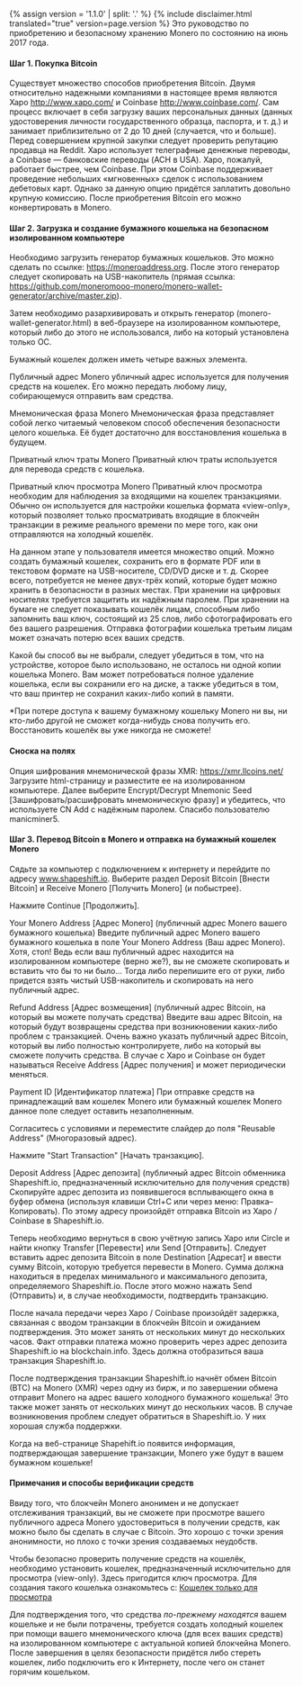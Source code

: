 {% assign version = '1.1.0' | split: '.' %}
{% include disclaimer.html translated="true" version=page.version %}
Это руководство по приобретению и безопасному хранению Monero по состоянию на июнь 2017 года.

#### Шаг 1. Покупка Bitcoin

Существует множество способов приобретения Bitcoin. Двумя относительно надежными компаниями в настоящее время являются Xapo <http://www.xapo.com/> и Coinbase <http://www.coinbase.com/>. Сам процесс включает в себя загрузку ваших персональных данных (данных удостоверения личности государственного образца, паспорта, и т. д.) и занимает приблизительно от 2 до 10 дней (случается, что и больше). Перед совершением крупной закупки следует проверить репутацию продавца на Reddit. Xapo использует телеграфные денежные переводы, а Coinbase — банковские переводы (ACH в USA). Xapo, пожалуй, работает быстрее, чем Coinbase. При этом Coinbase поддерживает проведение небольших «мгновенных» сделок с использованием дебетовых карт. Однако за данную опцию придётся заплатить довольно крупную комиссию. После приобретения Bitcoin его можно конвертировать в Monero.

#### Шаг 2. Загрузка и создание бумажного кошелька на безопасном изолированном компьютере

Необходимо загрузить генератор бумажных кошельков. Это можно сделать по ссылке: https://moneroaddress.org. После этого генератор следует скопировать на USB-накопитель (прямая ссылка: https://github.com/moneromooo-monero/monero-wallet-generator/archive/master.zip).

Затем необходимо разархивировать и открыть генератор (monero-wallet-generator.html) в веб-браузере на изолированном компьютере, который либо до этого не использовался, либо на который установлена только ОС.

Бумажный кошелек должен иметь четыре важных элемента.

Публичный адрес Monero
убличный адрес используется для получения средств на кошелек. Его можно передать любому лицу, собирающемуся отправить вам средства.

Мнемоническая фраза Monero
Мнемоническая фраза представляет собой легко читаемый человеком способ обеспечения безопасности целого кошелька. Её будет достаточно для восстановления кошелька в будущем.

Приватный ключ траты Monero
Приватный ключ траты используется для перевода средств с кошелька.

Приватный ключ просмотра Monero
Приватный ключ просмотра необходим для наблюдения за входящими на кошелек транзакциями. Обычно он используется для настройки кошелька формата «view-only», который позволяет только просматривать входящие в блокчейн транзакции в режиме реального времени по мере того, как они отправляются на холодный кошелёк.

На данном этапе у пользователя имеется множество опций. Можно создать бумажный кошелек, сохранить его в формате PDF или в текстовом формате на USB-носителе, CD/DVD диске и т. д. Скорее всего, потребуется не менее двух-трёх копий, которые будет можно хранить в безопасности в разных местах. При хранении на цифровых носителях требуется защитить их надёжным паролем. При хранении на бумаге не следует показывать кошелёк лицам, способным либо запомнить ваш ключ, состоящий из 25 слов, либо сфотографировать его без вашего разрешения. Отправка фотографии кошелька третьим лицам может означать потерю всех ваших средств.

Какой бы способ вы не выбрали, следует убедиться в том, что на устройстве, которое было использовано, не осталось ни одной копии кошелька Monero. Вам может потребоваться полное удаление кошелька, если вы сохранили его на диске, а также убедиться в том, что ваш принтер не сохранил каких-либо копий в памяти.

*При потере доступа к вашему бумажному кошельку Monero ни вы, ни кто-либо другой не сможет когда-нибудь снова получить его. Восстановить кошелёк вы уже никогда не сможете!

#### Сноска на полях
Опция шифрования мнемонической фразы XMR:
https://xmr.llcoins.net/
Загрузите html-страницу и разместите ее на изолированном компьютере. Далее выберите Encrypt/Decrypt Mnemonic Seed [Зашифровать/расшифровать мнемоническую фразу] и убедитесь, что используете CN Add с надёжным паролем. Спасибо пользователю manicminer5.



#### Шаг 3. Перевод Bitcoin в Monero и отправка на бумажный кошелек Monero

Сядьте за компьютер с подключением к интернету и перейдите по адресу www.shapeshift.io. Выберите раздел Deposit Bitcoin [Внести Bitcoin] и Receive Monero [Получить Monero] (и побыстрее).

Нажмите Continue [Продолжить].

Your Monero Address [Адрес Monero] (публичный адрес Monero вашего бумажного кошелька)
Введите публичный адрес Monero вашего бумажного кошелька в поле Your Monero Address (Ваш адрес Monero). Хотя, стоп! Ведь если ваш публичный адрес находится на изолированном компьютере (верно же?), вы не сможете скопировать и вставить что бы то ни было… Тогда либо перепишите его от руки, либо придется взять чистый USB-накопитель и скопировать на него публичный адрес.

Refund Address [Адрес возмещения] (публичный адрес Bitcoin, на который вы можете получать средства)
Введите ваш адрес Bitcoin, на который будут возвращены средства при возникновении каких-либо проблем с транзакцией. Очень важно указать публичный адрес Bitcoin, который вы либо полностью контролируете, либо на который вы сможете получить средства. В случае с Xapo и Coinbase он будет называться Receive Address [Адрес получения] и может периодически меняться.

Payment ID [Идентификатор платежа]
При отправке средств на принадлежащий вам кошелек Monero или бумажный кошелек Monero данное поле следует оставить незаполненным.

Согласитесь с условиями и переместите слайдер до поля "Reusable Address" (Многоразовый адрес).  

Нажмите "Start Transaction" [Начать транзакцию].

Deposit Address [Адрес депозита] (публичный адрес Bitcoin обменника Shapeshift.io, предназначенный исключительно для получения средств)
Скопируйте адрес депозита из появившегося всплывающего окна в буфер обмена (используя клавиши Ctrl+C или через меню: Правка–Копировать). По этому адресу произойдёт отправка Bitcoin из Xapo / Coinbase в Shapeshift.io.

Теперь необходимо вернуться в свою учётную запись Xapo или Circle и найти кнопку Transfer [Перевести] или Send [Отправить]. Следует вставить адрес депозита Bitcoin в поле Destination [Адресат] и ввести сумму Bitcoin, которую требуется перевести в Monero. Сумма должна находиться в пределах минимального и максимального депозита, определяемого Shapeshift.io. После этого можно нажать Send (Отправить) и, в случае необходимости, подтвердить транзакцию.

После начала передачи через Xapo / Coinbase произойдёт задержка, связанная с вводом транзакции в блокчейн Bitcoin и ожиданием подтверждения. Это может занять от нескольких минут до нескольких часов. Факт отправки платежа можно проверить через адрес депозита Shapeshift.io на blockchain.info. Здесь должна отобразиться ваша транзакция Shapeshift.io.

После подтверждения транзакции Shapeshift.io начнёт обмен Bitcoin (BTC) на Monero (XMR) через одну из бирж, и по завершении обмена отправит Monero на адрес вашего холодного бумажного кошелька! Это также может занять от нескольких минут до нескольких часов. В случае возникновения проблем следует обратиться в Shapeshift.io. У них хорошая служба поддержки.

Когда на веб-странице Shapehift.io появится информация, подтверждающая завершение транзакции, Monero уже будут в вашем бумажном кошельке!


#### Примечания и способы верификации средств
Ввиду того, что блокчейн Monero анонимен и не допускает отслеживания транзакций, вы не сможете при просмотре вашего публичного адреса Monero удостовериться в получении средств, как можно было бы сделать в случае с Bitcoin. Это хорошо с точки зрения анонимности, но плохо с точки зрения создаваемых неудобств.

Чтобы безопасно проверить получение средств на кошелёк, необходимо установить кошелек, предназначенный исключительно для просмотра (view-only). Здесь пригодится ключ просмотра. Для создания такого кошелька ознакомьтесь с: [Кошелек только для просмотра]({{site.baseurl}}/resources/user-guides/view_only.html)

Для подтверждения того, что средства *по-прежнему находятся* вашем кошельке и не были потрачены, требуется создать холодный кошелек при помощи вашего мнемонического ключа (для всех ваших средств) на изолированном компьютере с актуальной копией блокчейна Monero. После завершения в целях безопасности придётся либо стереть кошелек, либо подключить его к Интернету, после чего он станет горячим кошельком.
